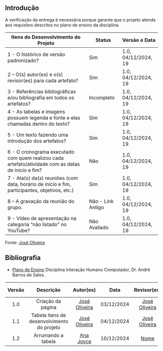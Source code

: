 ## Introdução

A verificação da entrega é necessária porque garante que o projeto atenda aos requisitos descritos no plano de ensino da disciplina.

| Itens do Desenvolvimento do Projeto                                                                 | Status              | Versão e Data          |
| ---------------------------------------------------------------------------------------------------- | ------------------- | ---------------------- |
| 1 - O histórico de versão padronizado?                                                              | Sim                 | 1.0, 04/12/2024, 19    |
| 2 – O(s) autor(es) e o(s) revisor(es) para cada artefato?                                           | Sim                 | 1.0, 04/12/2024, 19    |
| 3 - Referências bibliográficas e/ou bibliografia em todos os artefatos?                            | Incompleto          | 1.0, 04/12/2024, 19    |
| 4 - As tabelas e imagens possuem legenda e fonte e elas chamadas dentro do texto?                  | Sim                 | 1.0, 04/12/2024, 19    |
| 5 - Um texto fazendo uma introdução dos artefatos?                                                 | Sim                 | 1.0, 04/12/2024, 19    |
| 6 - O cronograma executado com quem realizou cada artefato/atividade com as datas de início e fim? | Não                 | 1.0, 04/12/2024, 19    |
| 7 - Ata(s) da(s) reuniões (com data, horário de início e fim, participantes, objetivos, etc.)      | Sim                 | 1.0, 04/12/2024, 19    |
| 8 – A gravação da reunião do grupo.                                                                | Não - Link Antigo   | 1.0, 04/12/2024, 19    |
| 9 - Vídeo de apresentação na categoria “não listado” no YouTube?                                   | Não Avaliado        | 1.0, 04/12/2024, 19    |

Fonte: [José Oliveira](https://github.com/Jose1277)

## Bibliografia

- [Plano de Ensino](https://aprender3.unb.br/pluginfile.php/2972625/mod_resource/content/56/Plano_de_Ensino%20FIHC%20022024%20Turma%2001%20v1.pdf) Disciplina Interação Humano Computador, Dr. André Barros de Sales.

| Versão |                 Descrição                 |                     Autor(es)                     |    Data    |                     Revisor(es)                     | Data de revisão |
| :----: | :--------------------------------------: | :-----------------------------------------------: | :--------: | :-------------------------------------------------: | :-------------: |
|  1.0   |            Criação da página            | [José Oliveira](https://github.com/Jose1277)     | 03/12/2024 | [José Oliveira](https://github.com/Jose1277)        |   03/12/2024    |
|  1.1   | Tabela itens de desenvolvimento do projeto | [José Oliveira](https://github.com/Jose1277)     | 04/12/2024 | [José Oliveira](https://github.com/Jose1277)        |   04/12/2024    |
|  1.2   | Arrumando a tabela | [Ana Joyce](https://github.com/anajoyceamorim)     | 10/12/2024 | [Nome](https://github.com/)        |   xx/12/2024    |

